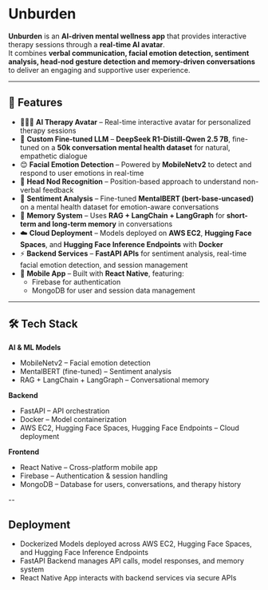 # Unburden

**Unburden** is an **AI-driven mental wellness app** that provides interactive therapy sessions through a **real-time AI avatar**.  
It combines **verbal communication, facial emotion detection, sentiment analysis, head-nod gesture detection and memory-driven conversations** to deliver an engaging and supportive user experience.  

---

## 🚀 Features  

- 🧑‍🤝‍🧑 **AI Therapy Avatar** – Real-time interactive avatar for personalized therapy sessions
- 🤖 **Custom Fine-tuned LLM** – **DeepSeek R1-Distill-Qwen 2.5 7B**, fine-tuned on a **50k conversation mental health dataset** for natural, empathetic dialogue
- 😊 **Facial Emotion Detection** – Powered by **MobileNetv2** to detect and respond to user emotions in real-time  
- 🙆 **Head Nod Recognition** – Position-based approach to understand non-verbal feedback  
- 💬 **Sentiment Analysis** – Fine-tuned **MentalBERT (bert-base-uncased)** on a mental health dataset for emotion-aware conversations  
- 🧠 **Memory System** – Uses **RAG + LangChain + LangGraph** for **short-term and long-term memory** in conversations  
- ☁️ **Cloud Deployment** – Models deployed on **AWS EC2**, **Hugging Face Spaces**, and **Hugging Face Inference Endpoints** with **Docker**  
- ⚡ **Backend Services** – **FastAPI APIs** for sentiment analysis, real-time facial emotion detection, and session management  
- 📱 **Mobile App** – Built with **React Native**, featuring:  
  - Firebase for authentication  
  - MongoDB for user and session data management  

---

## 🛠️ Tech Stack  

**AI & ML Models**  
- MobileNetv2 – Facial emotion detection  
- MentalBERT (fine-tuned) – Sentiment analysis  
- RAG + LangChain + LangGraph – Conversational memory  

**Backend**  
- FastAPI – API orchestration  
- Docker – Model containerization  
- AWS EC2, Hugging Face Spaces, Hugging Face Endpoints – Cloud deployment  

**Frontend**  
- React Native – Cross-platform mobile app  
- Firebase – Authentication & session handling  
- MongoDB – Database for users, conversations, and therapy history  

--
## Deployment

- Dockerized Models deployed across AWS EC2, Hugging Face Spaces, and Hugging Face Inference Endpoints
- FastAPI Backend manages API calls, model responses, and memory system
- React Native App interacts with backend services via secure APIs

